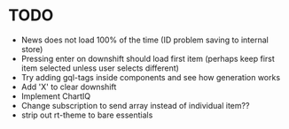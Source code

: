 # TODO

- News does not load 100% of the time (ID problem saving to internal store)
- Pressing enter on downshift should load first item (perhaps keep first item selected unless user selects different)
- Try adding gql-tags inside components and see how generation works
- Add 'X' to clear downshift
- Implement ChartIQ
- Change subscription to send array instead of individual item??
- strip out rt-theme to bare essentials
